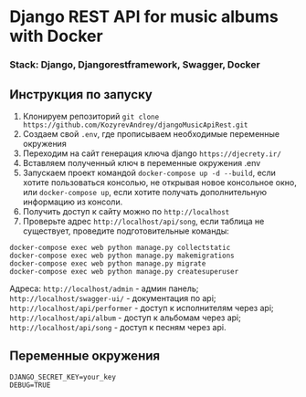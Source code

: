 # Django REST API for music albums with Docker

### Stack: Django, Djangorestframework, Swagger, Docker

## Инструкция по запуску

1. Клонируем репозиторий `git clone https://github.com/KozyrevAndrey/djangoMusicApiRest.git`
2. Создаем свой `.env`, где прописываем необходимые переменные окружения
3. Переходим на сайт генерация ключа django `https://djecrety.ir/`
4. Вставляем полученный ключ в переменные окружения .env
5. Запускаем проект командой `docker-compose up -d --build`, если хотите пользоваться консолью, не открывая новое консольное окно, или `docker-compose up`, если хотите получать дополнительную информацию из консоли.
6. Получить доступ к сайту можно по `http://localhost`
7. Проверьте адрес `http://localhost/api/song`, если таблица не существует, проведите подготовительные команды:
```
docker-compose exec web python manage.py collectstatic
docker-compose exec web python manage.py makemigrations
docker-compose exec web python manage.py migrate
docker-compose exec web python manage.py createsuperuser
```
Адреса:
`http://localhost/admin` - админ панель;\
`http://localhost/swagger-ui/` - документация по api;\
`http://localhost/api/performer` - доступ к исполнителям через api;\
`http://localhost/api/album` - доступ к альбомам через api;\
`http://localhost/api/song` - доступ к песням через api.

## Переменные окружения 
```
DJANGO_SECRET_KEY=your_key
DEBUG=TRUE
```

